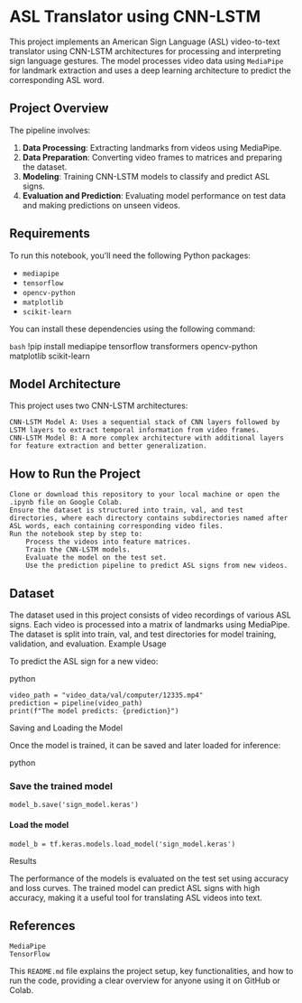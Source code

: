 # ASL Translator using CNN-LSTM

This project implements an American Sign Language (ASL) video-to-text translator using CNN-LSTM architectures for processing and interpreting sign language gestures. The model processes video data using `MediaPipe` for landmark extraction and uses a deep learning architecture to predict the corresponding ASL word.

## Project Overview

The pipeline involves:
1. **Data Processing**: Extracting landmarks from videos using MediaPipe.
2. **Data Preparation**: Converting video frames to matrices and preparing the dataset.
3. **Modeling**: Training CNN-LSTM models to classify and predict ASL signs.
4. **Evaluation and Prediction**: Evaluating model performance on test data and making predictions on unseen videos.

## Requirements

To run this notebook, you'll need the following Python packages:

- `mediapipe`
- `tensorflow`
- `opencv-python`
- `matplotlib`
- `scikit-learn`

You can install these dependencies using the following command:

```bash```
!pip install mediapipe tensorflow transformers opencv-python matplotlib scikit-learn


## Model Architecture

This project uses two CNN-LSTM architectures:

    CNN-LSTM Model A: Uses a sequential stack of CNN layers followed by LSTM layers to extract temporal information from video frames.
    CNN-LSTM Model B: A more complex architecture with additional layers for feature extraction and better generalization.

## How to Run the Project

    Clone or download this repository to your local machine or open the .ipynb file on Google Colab.
    Ensure the dataset is structured into train, val, and test directories, where each directory contains subdirectories named after ASL words, each containing corresponding video files.
    Run the notebook step by step to:
        Process the videos into feature matrices.
        Train the CNN-LSTM models.
        Evaluate the model on the test set.
        Use the prediction pipeline to predict ASL signs from new videos.

## Dataset

The dataset used in this project consists of video recordings of various ASL signs. Each video is processed into a matrix of landmarks using MediaPipe. The dataset is split into train, val, and test directories for model training, validation, and evaluation.
Example Usage

To predict the ASL sign for a new video:

python

```
video_path = "video_data/val/computer/12335.mp4"
prediction = pipeline(video_path)
print(f"The model predicts: {prediction}")
```

Saving and Loading the Model

Once the model is trained, it can be saved and later loaded for inference:

python

### Save the trained model
```
model_b.save('sign_model.keras')
```

#### Load the model
```
model_b = tf.keras.models.load_model('sign_model.keras')
```

Results

The performance of the models is evaluated on the test set using accuracy and loss curves. The trained model can predict ASL signs with high accuracy, making it a useful tool for translating ASL videos into text.
## References

    MediaPipe
    TensorFlow


This `README.md` file explains the project setup, key functionalities, and how to run the code, providing a clear overview for anyone using it on GitHub or Colab.

